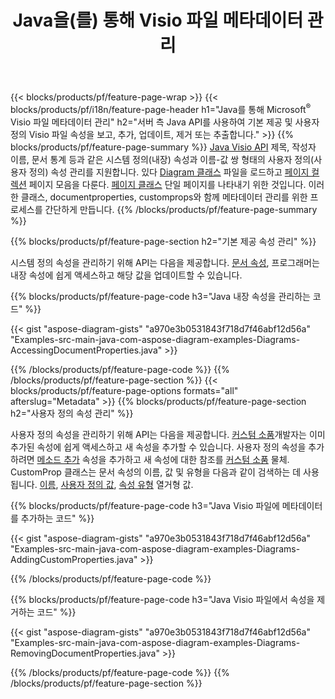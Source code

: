﻿---
title: Java을(를) 통해 Visio 파일 메타데이터 관리
url: /ko/java/metadata/
description: 몇 줄의 Java 코드로 Visio 파일 메타데이터 보기, 추가, 편집, 제거 또는 추출
---
{{< blocks/products/pf/feature-page-wrap >}}
{{< blocks/products/pf/i18n/feature-page-header h1="Java를 통해 Microsoft<sup>&reg;</sup> Visio 파일 메타데이터 관리" h2="서버 측 Java API를 사용하여 기본 제공 및 사용자 정의 Visio 파일 속성을 보고, 추가, 업데이트, 제거 또는 추출합니다." >}}
{{% blocks/products/pf/feature-page-summary %}}
[Java Visio API](/diagram/java/) 제목, 작성자 이름, 문서 통계 등과 같은 시스템 정의(내장) 속성과 이름-값 쌍 형태의 사용자 정의(사용자 정의) 속성 관리를 지원합니다. 있다 [Diagram 클래스](https://apireference.aspose.com/diagram/java/com.aspose.diagram/diagram) 파일을 로드하고 [페이지 컬렉션](https://apireference.aspose.com/diagram/java/com.aspose.diagram/pagecollection) 페이지 모음을 다룬다. [페이지 클래스](https://apireference.aspose.com/diagram/java/com.aspose.diagram/page) 단일 페이지를 나타내기 위한 것입니다. 이러한 클래스, documentproperties, customprops와 함께 메타데이터 관리를 위한 프로세스를 간단하게 만듭니다. 
{{% /blocks/products/pf/feature-page-summary %}}

{{% blocks/products/pf/feature-page-section h2="기본 제공 속성 관리" %}}

시스템 정의 속성을 관리하기 위해 API는 다음을 제공합니다. [문서 속성](https://apireference.aspose.com/diagram/java/com.aspose.diagram/documentproperties), 프로그래머는 내장 속성에 쉽게 액세스하고 해당 값을 업데이트할 수 있습니다. 

{{% blocks/products/pf/feature-page-code h3="Java 내장 속성을 관리하는 코드" %}}

{{< gist "aspose-diagram-gists" "a970e3b0531843f718d7f46abf12d56a" "Examples-src-main-java-com-aspose-diagram-examples-Diagrams-AccessingDocumentProperties.java" >}}

{{% /blocks/products/pf/feature-page-code %}}
{{% /blocks/products/pf/feature-page-section %}}
{{< blocks/products/pf/feature-page-options formats="all" afterslug="Metadata" >}}
{{% blocks/products/pf/feature-page-section h2="사용자 정의 속성 관리" %}}

사용자 정의 속성을 관리하기 위해 API는 다음을 제공합니다. [커스텀 소품](https://apireference.aspose.com/diagram/java/com.aspose.diagram/documentproperties#CustomProps)개발자는 이미 추가된 속성에 쉽게 액세스하고 새 속성을 추가할 수 있습니다. 사용자 정의 속성을 추가하려면 [메소드 추가](https://apireference.aspose.com/diagram/java/com.aspose.diagram/custompropcollection#add(com.aspose.diagram.CustomProp)) 속성을 추가하고 새 속성에 대한 참조를 [커스텀 소품](https://apireference.aspose.com/diagram/java/com.aspose.diagram/customprop) 물체. CustomProp 클래스는 문서 속성의 이름, 값 및 유형을 다음과 같이 검색하는 데 사용됩니다. [이름](https://apireference.aspose.com/diagram/java/com.aspose.diagram/customprop#Name), [사용자 정의 값](https://apireference.aspose.com/diagram/java/com.aspose.diagram/customprop#CustomValue), [속성 유형](https://apireference.aspose.com/diagram/java/com.aspose.diagram/customprop#PropType) 열거형 값. 
 
{{% blocks/products/pf/feature-page-code h3="Java Visio 파일에 메타데이터를 추가하는 코드" %}}

{{< gist "aspose-diagram-gists" "a970e3b0531843f718d7f46abf12d56a" "Examples-src-main-java-com-aspose-diagram-examples-Diagrams-AddingCustomProperties.java" >}}

{{% /blocks/products/pf/feature-page-code %}}


{{% blocks/products/pf/feature-page-code h3="Java Visio 파일에서 속성을 제거하는 코드" %}}

{{< gist "aspose-diagram-gists" "a970e3b0531843f718d7f46abf12d56a" "Examples-src-main-java-com-aspose-diagram-examples-Diagrams-RemovingDocumentProperties.java" >}}

{{% /blocks/products/pf/feature-page-code %}}
{{% /blocks/products/pf/feature-page-section %}}
